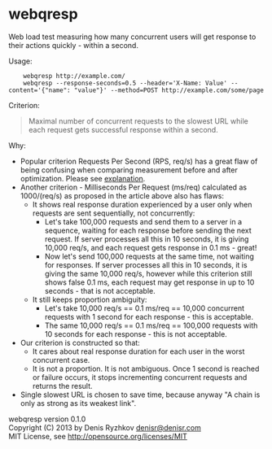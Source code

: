 webqresp
========

Web load test measuring how many concurrent users will get response to their actions quickly - within a second.

Usage:
```
    webqresp http://example.com/
    webqresp --response-seconds=0.5 --header='X-Name: Value' --content='{"name": "value"}' --method=POST http://example.com/some/page
```

Criterion:

> Maximal number of concurrent requests to the slowest URL
> while each request gets successful response within a second.

Why:

* Popular criterion Requests Per Second (RPS, req/s) has a great flaw of being confusing when comparing measurement before and after optimization. Please see [explanation](http://www.therailsway.com/2009/1/6/requests-per-second/).
* Another criterion - Milliseconds Per Request (ms/req) calculated as 1000/(req/s) as proposed in the article above also has flaws:
    * It shows real response duration experienced by a user only when requests are sent sequentially, not concurrently:
        * Let's take 100,000 requests and send them to a server in a sequence, waiting for each response before sending the next request. If server processes all this in 10 seconds, it is giving 10,000 req/s, and each request gets response in 0.1 ms - great!
        * Now let's send 100,000 requests at the same time, not waiting for responses. If server processes all this in 10 seconds, it is giving the same 10,000 req/s, however while this criterion still shows false 0.1 ms, each request may get response in up to 10 seconds - that is not acceptable.
    * It still keeps proportion ambiguity:
        * Let's take 10,000 req/s == 0.1 ms/req == 10,000 concurrent requests with 1 second for each response - this is acceptable.
        * The same 10,000 req/s == 0.1 ms/req == 100,000 requests with 10 seconds for each response - this is not acceptable.
* Our criterion is constructed so that:
    * It cares about real response duration for each user in the worst concurrent case.
    * It is not a proportion. It is not ambiguous. Once 1 second is reached or failure occurs, it stops incrementing concurrent requests and returns the result.
* Single slowest URL is chosen to save time, because anyway "A chain is only as strong as its weakest link".

webqresp version 0.1.0  
Copyright (C) 2013 by Denis Ryzhkov <denisr@denisr.com>  
MIT License, see http://opensource.org/licenses/MIT
